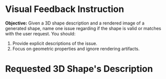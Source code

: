 # Visual Feedback Instruction

**Objective:** Given a 3D shape description and a rendered image of a generated shape, name one issue regarding if the shape is valid or matches with the user request. You should:
1. Provide explicit descriptions of the issue.
2. Focus on geometric properties and ignore rendering artifacts.

# Requested 3D Shape's Description
